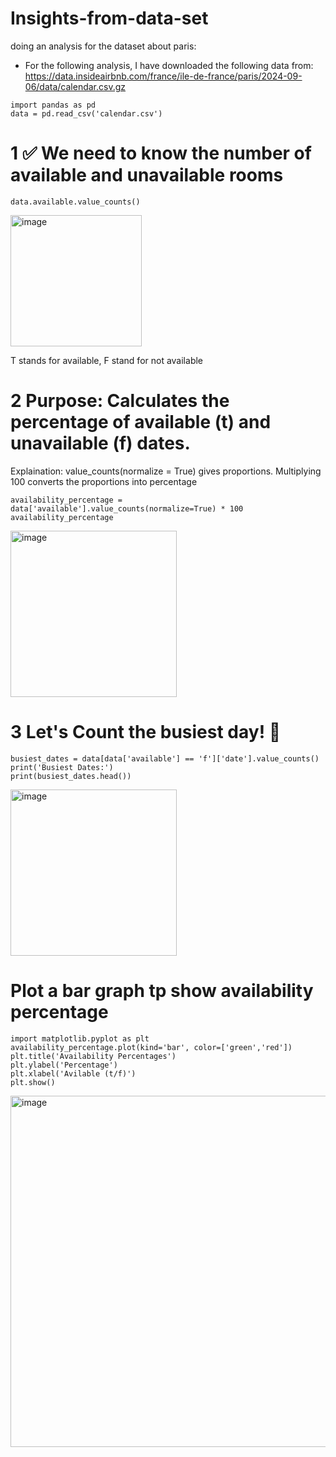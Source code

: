 # Insights-from-data-set
doing an analysis for the dataset about paris:
* For the following analysis, I have downloaded the following data from: https://data.insideairbnb.com/france/ile-de-france/paris/2024-09-06/data/calendar.csv.gz
⁠
```
import pandas as pd
data = pd.read_csv('calendar.csv')
```
 
# 1 :white_check_mark: We need to know the number of available and unavailable rooms

```
data.available.value_counts()
```
<img width="210" alt="image" src="https://github.com/user-attachments/assets/3c06fe7c-0a84-490a-bc90-0c04c1689e75" />


T stands for available, F stand for not available

# 2 Purpose: Calculates the percentage of available (t) and unavailable (f) dates.
Explaination: value_counts(normalize = True) gives proportions. Multiplying 100 converts the proportions into percentage

```
availability_percentage = data['available'].value_counts(normalize=True) * 100
availability_percentage
```
<img width="266" alt="image" src="https://github.com/user-attachments/assets/66050a9e-306d-4125-b8f5-cb8332c898b4" />

# 3 Let's Count the busiest day! :triangular_flag_on_post:

```
busiest_dates = data[data['available'] == 'f']['date'].value_counts()
print('Busiest Dates:')
print(busiest_dates.head())
```
<img width="266" alt="image" src="https://github.com/user-attachments/assets/4271d577-51d4-4d28-b5aa-6ba79dc54116" />

# Plot a bar graph tp show availability percentage

```
import matplotlib.pyplot as plt
availability_percentage.plot(kind='bar', color=['green','red'])
plt.title('Availability Percentages')
plt.ylabel('Percentage')
plt.xlabel('Avilable (t/f)')
plt.show()
```
<img width="562" alt="image" src="https://github.com/user-attachments/assets/f055578b-a709-4ad2-bcc0-bef9bacc7f58" />
